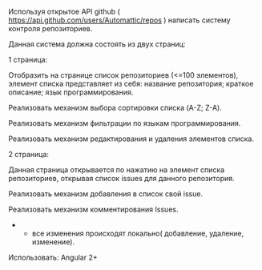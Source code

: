 Используя открытое API github ( https://api.github.com/users/Automattic/repos ) написать систему контроля репозиториев.

Данная система должна состоять из двух страниц:

1 страница:

Отобразить на странице список репозиториев (<=100 элементов), элемент списка представляет из себя: название репозитория; краткое описание; язык программирования.

Реализовать механизм выбора сортировки списка (A-Z; Z-A).

Реализовать механизм фильтрации по языкам программирования.

Реализовать механизм редактирования и удаления элементов списка.


2 страница:

Данная страница открывается по нажатию на элемент списка репозиториев, открывая список issues для данного репозитория.

Реализовать механизм добавления в список свой issue.

Реализовать механизм комментирования Issues.

 

* - все изменения происходят локально( добавление, удаление, изменение).

Использовать: Angular 2+

